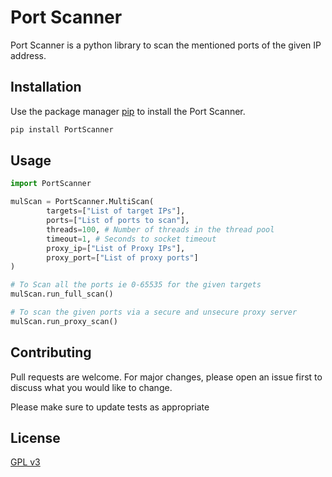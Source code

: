 # Port Scanner

Port Scanner is a python library to scan the mentioned ports of the given IP address.

## Installation

Use the package manager [pip](https://pip.pypa.io/en/stable/) to install the Port Scanner.

```bash
pip install PortScanner
```

## Usage

```python
import PortScanner

mulScan = PortScanner.MultiScan(
        targets=["List of target IPs"],
        ports=["List of ports to scan"],
        threads=100, # Number of threads in the thread pool
        timeout=1, # Seconds to socket timeout
        proxy_ip=["List of Proxy IPs"],
        proxy_port=["List of proxy ports"]
)

# To Scan all the ports ie 0-65535 for the given targets
mulScan.run_full_scan()

# To scan the given ports via a secure and unsecure proxy server
mulScan.run_proxy_scan()
```

## Contributing

Pull requests are welcome. For major changes, please open an issue first to discuss what you would like to change.

Please make sure to update tests as appropriate

## License
[GPL v3](https://www.gnu.org/licenses/gpl-3.0.en.html)
